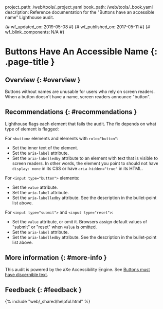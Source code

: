 project_path: /web/tools/_project.yaml
book_path: /web/tools/_book.yaml
description: Reference documentation for the "Buttons have an accessible name" Lighthouse audit.

{# wf_updated_on: 2019-05-08 #}
{# wf_published_on: 2017-05-11 #}
{# wf_blink_components: N/A #}

# Buttons Have An Accessible Name {: .page-title }

## Overview {: #overview }

Buttons without names are unusable for users who rely on screen readers.
When a button doesn't have a name, screen readers announce "button".

## Recommendations {: #recommendations }

Lighthouse flags each element that fails the audit. The fix depends on what
type of element is flagged:

For `<button>` elements and elements with `role="button"`:

* Set the inner text of the element.
* Set the `aria-label` attribute.
* Set the `aria-labelledby` attribute to an element with text that is visible
  to screen readers. In other words, the element you point to should not
  have `display: none` in its CSS or have `aria-hidden="true"` in its HTML.

For `<input type="button">` elements:

* Set the `value` attribute.
* Set the `aria-label` attribute.
* Set the `aria-labelledby` attribute. See the description in the bullet-point
  list above.

For `<input type="submit">` and `<input type="reset">`:

* Set the `value` attribute, or omit it. Browsers assign default values of
  "submit" or "reset" when `value` is omitted.
* Set the `aria-label` attribute.
* Set the `aria-labelledby` attribute. See the description in the bullet-point
  list above.

## More information {: #more-info }

This audit is powered by the aXe Accessibility Engine. See [Buttons must have
discernible text][axe].

[axe]: https://dequeuniversity.com/rules/axe/3.2/button-name

## Feedback {: #feedback }

{% include "web/_shared/helpful.html" %}

